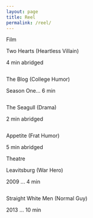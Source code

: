 ```yaml
---
layout: page
title: Reel
permalink: /reel/
---
```


<div class='reel'> Film </div>
<div class='two-hearts'>
  <a href="//fast.wistia.net/embed/iframe/egjyhui9dd?popover=true"
class="wistia-popover[height=360,playerColor=7b796a,width=640]"><img
src="https://embed-ssl.wistia.com/deliveries/83f65f41cde7a2bf1d1599ebb7f39c20bd63550f.jpg?image_play_button=true&image_play_button_color=7b796ae0&image_crop_resized=150x84"
alt="" /></a>
<script charset="ISO-8859-1"
src="//fast.wistia.com/assets/external/popover-v1.js"></script>
<p class='title'> Two Hearts (Heartless Villain) </p>
<p class='description'> 4 min abridged </p>
</div>

<div class='the-blog'>
  <a href="//fast.wistia.net/embed/iframe/j0g8gncytn?popover=true"
class="wistia-popover[height=360,playerColor=7b796a,width=640]"><img
src="https://embed-ssl.wistia.com/deliveries/d6757a6bc2070fed7212a714d512abed91809eaa.jpg?image_play_button=true&image_play_button_color=7b796ae0&image_crop_resized=150x84"
alt="" /></a>
<script charset="ISO-8859-1"
src="//fast.wistia.com/assets/external/popover-v1.js"></script>
<p class='title'> The Blog (College Humor) </p>
<p class='description'> Season One... 6 min </p>
</div>

<div class='seagull'>
  <a href="//fast.wistia.net/embed/iframe/o06z2aph26?popover=true"
class="wistia-popover[height=360,playerColor=7b796a,width=640]"><img
src="https://embed-ssl.wistia.com/deliveries/0f71833cc480a0e4f2f5365eef35f1375c39fe51.jpg?image_play_button=true&image_play_button_color=7b796ae0&image_crop_resized=150x84"
alt="" /></a>
<script charset="ISO-8859-1"
src="//fast.wistia.com/assets/external/popover-v1.js"></script>
<p class='title'> The Seagull (Drama)</p>
<p class='description'> 2 min abridged </p>
</div>

<div class='appetite'>
  <script charset="ISO-8859-1"
src="//fast.wistia.com/assets/external/popover-v1.js"></script>
  <a href="//fast.wistia.net/embed/iframe/rp5ugtkc3e?popover=true"
  class="wistia-popover[height=360,playerColor=7b796a,width=640]"><img
  src="https://embed-ssl.wistia.com/deliveries/9dd3b6b07be673d2be9f874d5a5052a3cd73b291.jpg?image_play_button=true&image_play_button_color=7b796ae0&image_crop_resized=150x84"
  alt="" /></a>
  <script charset="ISO-8859-1"
src="//fast.wistia.com/assets/external/popover-v1.js"></script>
<p class='title'> Appetite (Frat Humor)</p>
<p class='description'> 5 min abridged </p>
</div>

<div class='reel'> Theatre </div>

<div class='leavitsburg'>
  <a href="//fast.wistia.net/embed/iframe/4pypa9azyz?popover=true"
class="wistia-popover[height=360,playerColor=7b796a,width=640]"><img
src="https://embed-ssl.wistia.com/deliveries/9d955bc7cc88c7737b0a770bc28284aa6025a807.jpg?image_play_button=true&image_play_button_color=7b796ae0&image_crop_resized=150x84"
alt="" /></a>
<script charset="ISO-8859-1"
src="//fast.wistia.com/assets/external/popover-v1.js"></script>
<p class='title'> Leavitsburg (War Hero) </p>
<p class='description'> 2009 ... 4 min </p>
</div>

<div class='leavitsburg'>
<a href="//fast.wistia.net/embed/iframe/aw2vhjl89e?popover=true"
class="wistia-popover[height=360,playerColor=7b796a,width=640]"><img
src="https://embed-ssl.wistia.com/deliveries/86879868b3312fe49c571ce12520513d4f2951c1.jpg?image_play_button=true&image_play_button_color=7b796ae0&image_crop_resized=150x84"
alt="" /></a>
<script charset="ISO-8859-1"
src="//fast.wistia.com/assets/external/popover-v1.js"></script>
<p class='title'> Straight White Men (Normal Guy) </p>
<p class='description'> 2013 ... 10 min </p>
</div>
